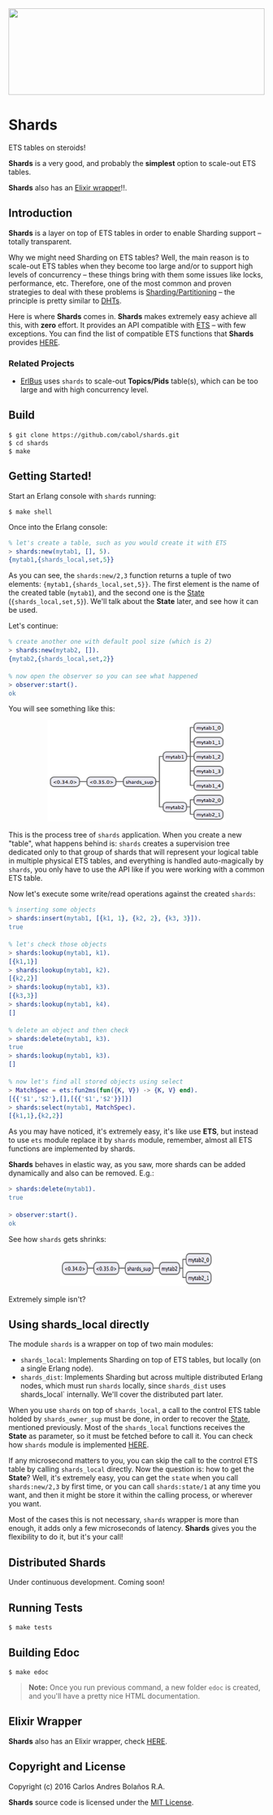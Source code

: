 <img src="http://38.media.tumblr.com/db32471b7c8870cbb0b2cc173af283bb/tumblr_inline_nm9x9u6u261rw7ney_540.gif" height="170" width="100%" />


# Shards

ETS tables on steroids!

**Shards** is a very good, and probably the **simplest** option to scale-out ETS tables.

**Shards** also has an [Elixir wrapper](https://github.com/cabol/exshards)!!.


## Introduction

**Shards** is a layer on top of ETS tables in order to enable Sharding support – totally transparent.

Why we might need Sharding on ETS tables? Well, the main reason is to scale-out ETS tables when they become
too large and/or to support high levels of concurrency – these things bring with them some issues like locks,
performance, etc. Therefore, one of the most common and proven strategies to deal with these problems is
[Sharding/Partitioning](https://en.wikipedia.org/wiki/Partition_(database)) – the principle is pretty similar
to [DHTs](https://en.wikipedia.org/wiki/Distributed_hash_table).

Here is where **Shards** comes in. **Shards** makes extremely easy achieve all this, with **zero** effort.
It provides an API compatible with [ETS](http://erlang.org/doc/man/ets.html) – with few exceptions.
You can find the list of compatible ETS functions that **Shards** provides [HERE](https://github.com/cabol/shards/issues/1).

### Related Projects

* [ErlBus](https://github.com/cabol/erlbus) uses `shards` to scale-out **Topics/Pids** table(s),
  which can be too large and with high concurrency level.


## Build

    $ git clone https://github.com/cabol/shards.git
    $ cd shards
    $ make


## Getting Started!

Start an Erlang console with `shards` running:

    $ make shell

Once into the Erlang console:

```erlang
% let's create a table, such as you would create it with ETS
> shards:new(mytab1, [], 5).
{mytab1,{shards_local,set,5}}
```

As you can see, the `shards:new/2,3` function returns a tuple of two elements: `{mytab1,{shards_local,set,5}}`.
The first element is the name of the created table (`mytab1`), and the second one is the
[State](./src/shards_local.erl#L152) (`{shards_local,set,5}`).
We'll talk about the **State** later, and see how it can be used.

Let's continue:

```erlang
% create another one with default pool size (which is 2)
> shards:new(mytab2, []).   
{mytab2,{shards_local,set,2}}

% now open the observer so you can see what happened
> observer:start().
ok
```

You will see something like this:

<p align="center"><a href="#">
<img src="./doc/assets/shards_process_tree_1.png" height="200" width="350">
</a></p>

This is the process tree of `shards` application. When you create a new "table", what happens behind
is: `shards` creates a supervision tree dedicated only to that group of shards that will represent
your logical table in multiple physical ETS tables, and everything is handled auto-magically by `shards`,
you only have to use the API like if you were working with a common ETS table.

Now let's execute some write/read operations against the created `shards`:

```erlang
% inserting some objects
> shards:insert(mytab1, [{k1, 1}, {k2, 2}, {k3, 3}]).
true

% let's check those objects
> shards:lookup(mytab1, k1).
[{k1,1}]
> shards:lookup(mytab1, k2).
[{k2,2}]
> shards:lookup(mytab1, k3).
[{k3,3}]
> shards:lookup(mytab1, k4).
[]

% delete an object and then check
> shards:delete(mytab1, k3).
true
> shards:lookup(mytab1, k3).
[]

% now let's find all stored objects using select
> MatchSpec = ets:fun2ms(fun({K, V}) -> {K, V} end).
[{{'$1','$2'},[],[{{'$1','$2'}}]}]
> shards:select(mytab1, MatchSpec).
[{k1,1},{k2,2}]
```

As you may have noticed, it's extremely easy, it's like use **ETS**, but instead to use
`ets` module replace it by `shards` module, remember, almost all ETS functions are
implemented by shards.

**Shards** behaves in elastic way, as you saw, more shards can be added dynamically
and also can be removed. E.g.:

```erlang
> shards:delete(mytab1).
true

> observer:start().
ok
```

See how `shards` gets shrinks:

<p align="center"><a href="#">
<img src="./doc/assets/shards_process_tree_2.png" height="70" width="300">
</a></p>

Extremely simple isn't?


## Using shards_local directly

The module `shards` is a wrapper on top of two main modules:

 * `shards_local`: Implements Sharding on top of ETS tables, but locally (on a single Erlang node).
 * `shards_dist`: Implements Sharding but across multiple distributed Erlang nodes, which must
   run `shards` locally, since `shards_dist` uses shards_local` internally. We'll cover
   the distributed part later.

When you use `shards` on top of `shards_local`, a call to the control ETS table holded by `shards_owner_sup`
must be done, in order to recover the [State](./src/shards_local.erl#L152), mentioned previously.
Most of the `shards_local` functions receives the **State** as parameter, so it must be fetched before
to call it. You can check how `shards` module is implemented [HERE](./src/shards.erl).

If any microsecond matters to you, you can skip the call to the control ETS table by calling
`shards_local` directly. Now the question is: how to get the **State**? Well, it's extremely
easy, you can get the `state` when you call `shards:new/2,3` by first time, or you can call
`shards:state/1` at any time you want, and then it might be store it within the calling process,
or wherever you want.

Most of the cases this is not necessary, `shards` wrapper is more than enough, it adds only a
few microseconds of latency. **Shards** gives you the flexibility to do it,  but it's your call!


## Distributed Shards

Under continuous development. Coming soon!


## Running Tests

    $ make tests


## Building Edoc

    $ make edoc

> **Note:** Once you run previous command, a new folder `edoc` is created, and you'll have a pretty nice HTML documentation.


## Elixir Wrapper

**Shards** also has an Elixir wrapper, check [HERE](https://github.com/cabol/exshards).


## Copyright and License

Copyright (c) 2016 Carlos Andres Bolaños R.A.

**Shards** source code is licensed under the [MIT License](LICENSE.md).
